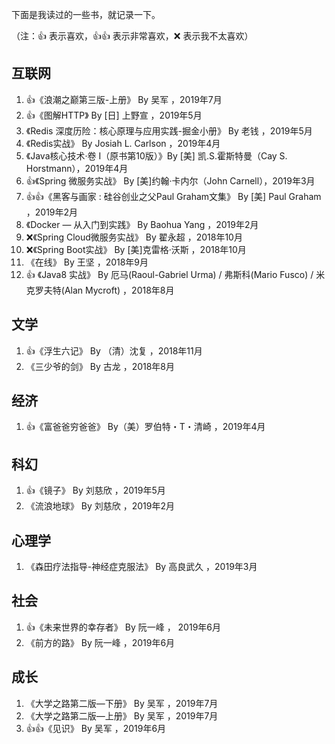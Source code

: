 下面是我读过的一些书，就记录一下。

（注：👍 表示喜欢，👍👍 表示非常喜欢，❌ 表示我不太喜欢）

## 互联网

1. 👍《浪潮之巅第三版-上册》 By 吴军 ，2019年7月
2. 👍《图解HTTP》 By [日] 上野宣 ，2019年5月
3. 《Redis 深度历险：核心原理与应用实践-掘金小册》 By 老钱 ，2019年5月 
4. 《Redis实战》 By Josiah L. Carlson ，2019年4月
5. 《Java核心技术·卷 I（原书第10版）》By [美] 凯.S.霍斯特曼（Cay S. Horstmann），2019年4月
6. 👍《Spring 微服务实战》 By [美]约翰·卡内尔（John Carnell），2019年3月
7. 👍👍《黑客与画家 : 硅谷创业之父Paul Graham文集》 By [美] Paul Graham ，2019年2月
8. 《Docker — 从入门到实践》 By Baohua Yang ，2019年2月
9. ❌《Spring Cloud微服务实战》 By 翟永超 ，2018年10月
10. ❌《Spring Boot实战》 By [美]克雷格·沃斯 ，2018年10月
11. 《在线》 By 王坚 ，2018年9月
12. 👍 《Java8 实战》 By 厄马(Raoul-Gabriel Urma) / 弗斯科(Mario Fusco) / 米克罗夫特(Alan Mycroft) ，2018年8月

## 文学

1. 👍《浮生六记》 By （清）沈复 ，2018年11月
2. 《三少爷的剑》 By 古龙 ，2018年8月


## 经济

1. 👍《富爸爸穷爸爸》 By（美）罗伯特・T・清崎 ，2019年4月

## 科幻

1. 👍《镜子》 By 刘慈欣 ，2019年5月
2. 《流浪地球》 By 刘慈欣 ，2019年2月

## 心理学

1. 《森田疗法指导-神经症克服法》 By 高良武久 ，2019年3月

## 社会

1. 👍《未来世界的幸存者》 By 阮一峰 ， 2019年6月
2. 《前方的路》 By 阮一峰 ，2019年6月

## 成长

1. 《大学之路第二版—下册》 By 吴军 ，2019年7月
2. 《大学之路第二版—上册》 By 吴军 ，2019年7月
3. 👍👍《见识》 By 吴军 ，2019年6月
